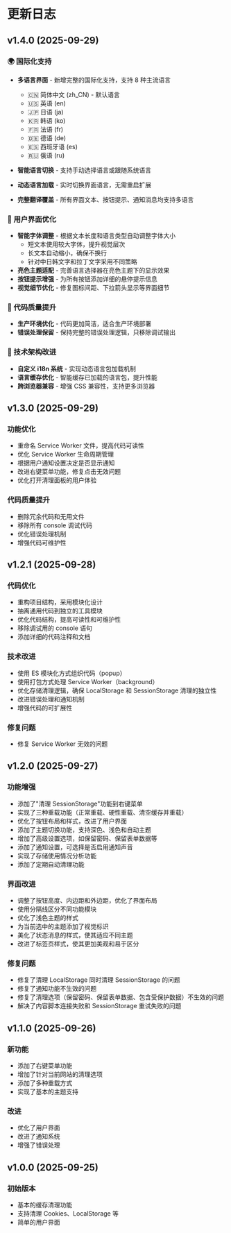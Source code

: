 # 更新日志

## v1.4.0 (2025-09-29)

### 🌍 国际化支持

- **多语言界面** - 新增完整的国际化支持，支持 8 种主流语言

  - 🇨🇳 简体中文 (zh_CN) - 默认语言
  - 🇺🇸 英语 (en)
  - 🇯🇵 日语 (ja)
  - 🇰🇷 韩语 (ko)
  - 🇫🇷 法语 (fr)
  - 🇩🇪 德语 (de)
  - 🇪🇸 西班牙语 (es)
  - 🇷🇺 俄语 (ru)

- **智能语言切换** - 支持手动选择语言或跟随系统语言
- **动态语言加载** - 实时切换界面语言，无需重启扩展
- **完整翻译覆盖** - 所有界面文本、按钮提示、通知消息均支持多语言

### 🎨 用户界面优化

- **智能字体调整** - 根据文本长度和语言类型自动调整字体大小
  - 短文本使用较大字体，提升视觉层次
  - 长文本自动缩小，确保不换行
  - 针对中日韩文字和拉丁文字采用不同策略
- **亮色主题适配** - 完善语言选择器在亮色主题下的显示效果
- **按钮提示增强** - 为所有按钮添加详细的悬停提示信息
- **视觉细节优化** - 修复图标间距、下拉箭头显示等界面细节

### 🧹 代码质量提升

- **生产环境优化** - 代码更加简洁，适合生产环境部署
- **错误处理保留** - 保持完整的错误处理逻辑，只移除调试输出

### 🔧 技术架构改进

- **自定义 i18n 系统** - 实现动态语言包加载机制
- **语言缓存优化** - 智能缓存已加载的语言包，提升性能
- **跨浏览器兼容** - 增强 CSS 兼容性，支持更多浏览器

## v1.3.0 (2025-09-29)

### 功能优化

- 重命名 Service Worker 文件，提高代码可读性
- 优化 Service Worker 生命周期管理
- 根据用户通知设置决定是否显示通知
- 改进右键菜单功能，修复点击无效问题
- 优化打开清理面板的用户体验

### 代码质量提升

- 删除冗余代码和无用文件
- 移除所有 console 调试代码
- 优化错误处理机制
- 增强代码可维护性

## v1.2.1 (2025-09-28)

### 代码优化

- 重构项目结构，采用模块化设计
- 抽离通用代码到独立的工具模块
- 优化代码结构，提高可读性和可维护性
- 移除调试用的 console 语句
- 添加详细的代码注释和文档

### 技术改进

- 使用 ES 模块化方式组织代码（popup）
- 使用打包方式处理 Service Worker（background）
- 优化存储清理逻辑，确保 LocalStorage 和 SessionStorage 清理的独立性
- 改进错误处理和通知机制
- 增强代码的可扩展性

### 修复问题

- 修复 Service Worker 无效的问题

## v1.2.0 (2025-09-27)

### 功能增强

- 添加了"清理 SessionStorage"功能到右键菜单
- 实现了三种重载功能（正常重载、硬性重载、清空缓存并重载）
- 优化了按钮布局和样式，改进了用户界面
- 添加了主题切换功能，支持深色、浅色和自动主题
- 增加了高级设置选项，如保留密码、保留表单数据等
- 添加了通知设置，可选择是否启用通知声音
- 实现了存储使用情况分析功能
- 添加了定期自动清理功能

### 界面改进

- 调整了按钮高度、内边距和外边距，优化了界面布局
- 使用分隔线区分不同功能模块
- 优化了浅色主题的样式
- 为当前选中的主题添加了视觉标识
- 美化了状态消息的样式，使其适应不同主题
- 改进了标签页样式，使其更加美观和易于区分

### 修复问题

- 修复了清理 LocalStorage 同时清理 SessionStorage 的问题
- 修复了通知功能不生效的问题
- 修复了清理选项（保留密码、保留表单数据、包含受保护数据）不生效的问题
- 解决了内容脚本连接失败和 SessionStorage 重试失败的问题

## v1.1.0 (2025-09-26)

### 新功能

- 添加了右键菜单功能
- 增加了针对当前网站的清理选项
- 添加了多种重载方式
- 实现了基本的主题支持

### 改进

- 优化了用户界面
- 改进了通知系统
- 增强了错误处理

## v1.0.0 (2025-09-25)

### 初始版本

- 基本的缓存清理功能
- 支持清理 Cookies、LocalStorage 等
- 简单的用户界面
